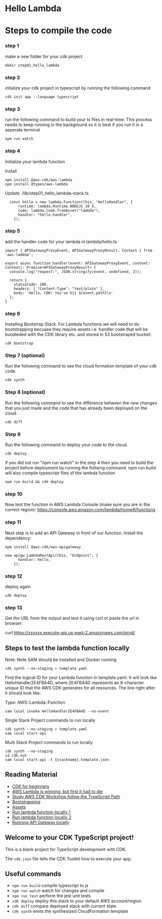 # Hello Lambda

# Steps to compile the code

### step 1

make a new folder for your cdk project

```
mkdir step01_hello_lambda
```

### step 2

intialize your cdk project in typescript by running the following command

```
cdk init app --language typescript
```

### step 3

run the following command to build your ts files in real-time. This process needs to keep running in the background so it is best if you run it in a seperate terminal

```
npm run watch
```

### step 4

Initialize your lambda function

Install

```
npm install @aws-cdk/aws-lambda
npm install @types/aws-lambda
```

Update ./lib/step01_hello_lambda-stack.ts

```
  const hello = new lambda.Function(this, "HelloHandler", {
      runtime: lambda.Runtime.NODEJS_10_X,
      code: lambda.Code.fromAsset("lambda"),
      handler: "hello.handler",
    });

```

### step 5

add the handler code for your lambda in lambda/hello.ts

```
import { APIGatewayProxyEvent, APIGatewayProxyResult, Context } from 'aws-lambda';

export async function handler(event: APIGatewayProxyEvent, context: Context): Promise<APIGatewayProxyResult> {
  console.log("request:", JSON.stringify(event, undefined, 2));

  return {
    statusCode: 200,
    headers: { "Content-Type": "text/plain" },
    body: `Hello, CDK! You've hit ${event.path}\n`
  };
}
```

### step 6

Installing Bootstrap Stack.
For Lambda functions we will need to do bootstrapping becuase they require assets i.e. handler code that will be bundleded with the CDK library etc. and stored in S3 bootstraped bucket:

```
cdk bootstrap
```

### Step 7 (optional)

Run the following command to see the cloud formation template of your cdk code.

```
cdk synth
```

### Step 8 (optional)

Run the following command to see the difference between the new changes that you just made and the code that has already been deployed on the cloud.

```
cdk diff
```

### Step 9

Run the following command to deploy your code to the cloud.

```
cdk deploy
```

if you did not run "npm run watch" in the step 4 then you need to build the project before deployment by running the folliwng command. npm run build will also compile typescript files of the lambda function

```
npm run build && cdk deploy
```

### step 10

Now test the function in AWS Lambda Console (make sure you are in the correct region):
https://console.aws.amazon.com/lambda/home#/functions

### step 11

Next step is to add an API Gateway in front of our function. Install the dependency:

```
npm install @aws-cdk/aws-apigateway
```

```
new apigw.LambdaRestApi(this, "Endpoint", {
      handler: hello,
    });
```

### step 12

deploy again

```
cdk deploy
```

### step 13

Get the URL from the output and test it using curl or paste the url in browser:

curl https://xxxxxx.execute-api.us-east-2.amazonaws.com/prod/

## Steps to test the lambda function locally

Note: Note SAM should be installed and Docker running

```
cdk synth --no-staging > template.yaml
```

Find the logical ID for your Lambda function in template.yaml. It will look like HelloHandler2E4FBA4D, where 2E4FBA4D represents an 8-character unique ID that the AWS CDK generates for all resources. The line right after it should look like:

Type: AWS::Lambda::Function

```
sam local invoke HelloHandler2E4FBA4D --no-event
```

Single Stack Project commands to run locally

```
cdk synth --no-staging > template.yaml
sam local start-api
```

Multi Stack Project commands to run locally

```
cdk synth --no-staging
cd cdk.out
sam local start-api -t {stackname}.template.json
```

## Reading Material

- [CDK for beginners](https://levelup.gitconnected.com/aws-cdk-for-beginners-e6c05ad91895)
- [AWS Lambda is winning, but first it had to die](https://acloudguru.com/blog/engineering/aws-lambda-is-winning-but-first-it-had-to-die)
- [Study AWS CDK Workshop follow the TypeScript Path](https://cdkworkshop.com/)
- [Bootstrapping](https://docs.aws.amazon.com/cdk/latest/guide/bootstrapping.html)
- [Assets](https://docs.aws.amazon.com/cdk/latest/guide/assets.html)
- [Run lambda function locally 1](https://docs.aws.amazon.com/cdk/latest/guide/sam.html)
- [Run lambda function locally 2](https://tlakomy.com/run-cdk-lambda-function-locally)
- [Running API Gateway locally](https://docs.aws.amazon.com/serverless-application-model/latest/developerguide/serverless-sam-cli-using-start-api.html)

## Welcome to your CDK TypeScript project!

This is a blank project for TypeScript development with CDK.

The `cdk.json` file tells the CDK Toolkit how to execute your app.

## Useful commands

- `npm run build` compile typescript to js
- `npm run watch` watch for changes and compile
- `npm run test` perform the jest unit tests
- `cdk deploy` deploy this stack to your default AWS account/region
- `cdk diff` compare deployed stack with current state
- `cdk synth` emits the synthesized CloudFormation template
